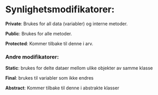 # Synlighetsmodifikatorer:

**Private**: Brukes for all data (variabler) og interne metoder.

**Public**: Brukes for alle metoder.

**Protected**: Kommer tilbake til denne i arv.

### Andre modifikatorer:

**Static**: brukes for delte dataer mellom ulike objekter av samme klasse

**Final**: brukes til variabler som ikke endres

**Abstract**: Kommer tilbake til denne i abstrakte klasser
